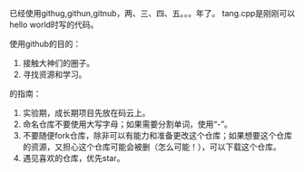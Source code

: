 已经使用githug,githun,gitnub，两、三、四、五。。。年了。
tang.cpp是刚刚可以hello world时写的代码。

使用github的目的：
1. 接触大神们的圈子。
2. 寻找资源和学习。

的指南：
1. 实验期，成长期项目先放在码云上。
2. 命名仓库不要使用大写字母；如果需要分割单词，使用“-”。
3. 不要随便fork仓库，除非可以有能力和准备更改这个仓库；如果想要这个仓库的资源，又担心这个仓库可能会被删（怎么可能！），可以下载这个仓库。
4. 遇见喜欢的仓库，优先star。
